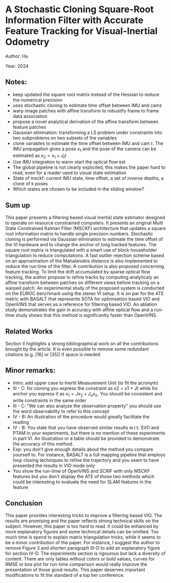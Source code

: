 # A Stochastic Cloning Square-Root Information Filter with Accurate Feature Tracking for Visual-Inertial Odometry

Author: Hu

Year: 2024

Notes:
---
* keep updated the square root matrix instead of the Hessian to reduce the numerical precision
* uses stochastic cloning to estimate time offset between IMU and camz
* warp image patches with affine transform to robustify frame to frame data association
* propose a novel analytical derivation of the affine transform between feature patches
* Gaussian elimination: transforming a LS problem under constraints into two subproblems on two subsets of the variables
* clone variables to estimate the time offset between IMU and cam $t$. The IMU propagation gives a pose $x_1$ and the pose of the camera can be estimated as $x_2 = x_1 + J_t t$
* Use IMU integration to warm start the optical flow est
* The global pipeline is not clearly explicited, this makes the paper hard to read, even for a reader used to visual state estimation
* State of msckf: current IMU state, time offset, a set of inverse depths, a clone of k poses
* Which states are chosen to be included in the sliding window?

## Sum up
This paper presents a filtering based visual inertial state estimator designed to operate on resource constrained computers. It presents an original Multi State Constrained Kalman Filter (MSCKF) architecture that updates a square root information matrix to handle single precision numbers. Stochastic cloning is performed via Gaussian elimination to estimate the time offset of the VI hardware and to change the anchor of long tracked features. The square root matrix is triangulated with a smart use of block householder triangulation to reduce computations. A fast outlier rejection scheme based on an approximation of the Mahalanobis distance is also implemented to reduce the run time of the filter. A contribution is also proposed concerning feature tracking. To limit the drift accumulated by sparse optical flow tracking, the author propose to refine tracks by computing analyticaly an affine transform between patches on different views before tracking on a warped patch. An experimental study of the proposed system is conducted on the EUROC benchmark using the stereo VI setup. It is on par for the ATE metric with BASALT that represents SOTA for optimisation based VIO and OpenVINS that serves as a reference for filtering based VIO. An ablation study demonstrates the gain in accuracy with affine optical flow and a run-time study shows that this method is significantly faster than OpenVINS. 

## Related Works
Section II highlights a strong bibliographical work on all the contributions brought by the article. It is even possible to remove some redundant citations (e.g. [16] or [35]) if space is needed

## Minor remarks:
* Intro: add upper case to Inertil Measurement Unit (to fit the acronym)
* III - C:  for cloning you express the constraint as x2 = x1 + Jt while for anchor you express it as $x_1 = Jx_2 + J_ox_o$. You should be consistent and write constraints in the same order 
* III - C: "We can also analyze the observation property" you should use the word observability to refer to this concept
* IV - B: An illustration of the procedure would greatly facilitate the reading 
* IV - B: You state that you have observed similar results w.r.t. SVO and PTAM in your experiments, but there is no mention of these experiments in part VI. An illustration or a table should be provided to demonstrate the accuracy of this method.
* Exp: you don't give enough details about the method you compare yourself to. For instance, BASALT is a full mapping pipeline that employs loop closing techniques to refine the trajectory and you seem to have presented the results in VIO mode only
* You show the run-time of OpenVINS and SCRIF with only MSCKF features but you don't display the ATE of those two methods which could be interesting to evaluate the need for SLAM features in the feature

## Conclusion

This paper provides interesting tricks to improve a filtering based VIO. The results are promising and the paper reflects strong technical skills on the subject. However, this paper is too hard to read. It could be enhanced by more explanatory figures and some technical details can be omitted. Too much time is spend to explain matrix triangulation tricks, while it seems to be a minor contribution of the paper. For instance, I suggest the author to remove Figure 3 and shorten paragraph III-D to add an explanatory figure for section IV-D. The experiments section is rigourous but lack a diversity of content. There are only tables without colors or bold values, curves for RMSE or box plot for run-time comparison would really improve the presentation of those good results. This paper deserves important modifications to fit the standard of a top tier conference.